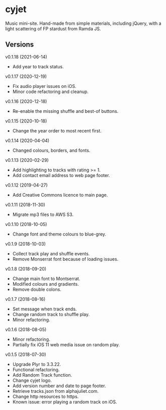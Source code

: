 # cyjet

Music mini-site. Hand-made from simple materials, including jQuery, with a light scattering of FP stardust from Ramda JS.

## Versions

v0.1.18 (2021-06-14)

* Add year to track status.

v0.1.17 (2020-12-19)

* Fix audio player issues on iOS.
* Minor code refactoring and cleanup.

v0.1.16 (2020-12-18)

* Re-enable the missing shuffle and best-of buttons.

v0.1.15 (2020-10-18)

* Change the year order to most recent first.

v0.1.14 (2020-04-04)

* Changed colours, borders, and fonts.

v0.1.13 (2020-02-29)

* Add highlighting to tracks with rating >= 1.
* Add contact email address to web page footer.

v0.1.12 (2019-04-27)

* Add Creative Commons licence to main page.

v0.1.11 (2018-11-30)

* Migrate mp3 files to AWS S3.

v0.1.10 (2018-10-05)

* Change font and theme colours to blue-grey.

v0.1.9 (2018-10-03)

* Collect track play and shuffle events.
* Remove Monserrat font because of loading issues.

v0.1.8 (2018-09-20)

* Change main font to Montserrat.
* Modified colours and gradients.
* Remove double colons.

v0.1.7 (2018-08-16)

* Set message when track ends.
* Change random track to shuffle play.
* Minor refactoring.

v0.1.6 (2018-08-05)

* Minor refactoring.
* Partially fix iOS 11 web media issue on random play.

v0.1.5 (2018-07-30)

* Upgrade Plyr to 3.3.22.
* Functional refactoring.
* Add Random Track function.
* Change cyjet logo.
* Add version number and date to page footer.
* Retrieve tracks.json from alphajuliet.com.
* Change http resources to https.
* Known issue: error playing a random track on iOS.
